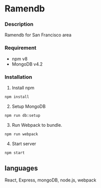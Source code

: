 # Ramendb

### Description
Ramendb for San Francisco area

### Requirement
- npm v8
- MongoDB v4.2

### Installation

1. Install npm
```sh
npm install
```

2. Setup MongoDB
```sh
npm run db:setup
```

3. Run Webpack to bundle.
```sh
npm run webpack
```

4. Start server
```sh
npm start
```
## languages
React, Express, mongoDB, node.js, webpack
